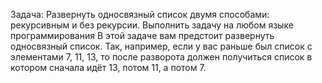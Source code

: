 Задача: Развернуть односвязный список двумя способами:
рекурсивным и без рекурсии.
Выполнить задачу на любом языке программирования
В этой задаче вам предстоит развернуть односвязный список.
Так, например, если у вас раньше был список
с элементами 7, 11, 13, то после разворота
должен получиться список в котором
сначала идёт 13, потом 11, а потом 7.
